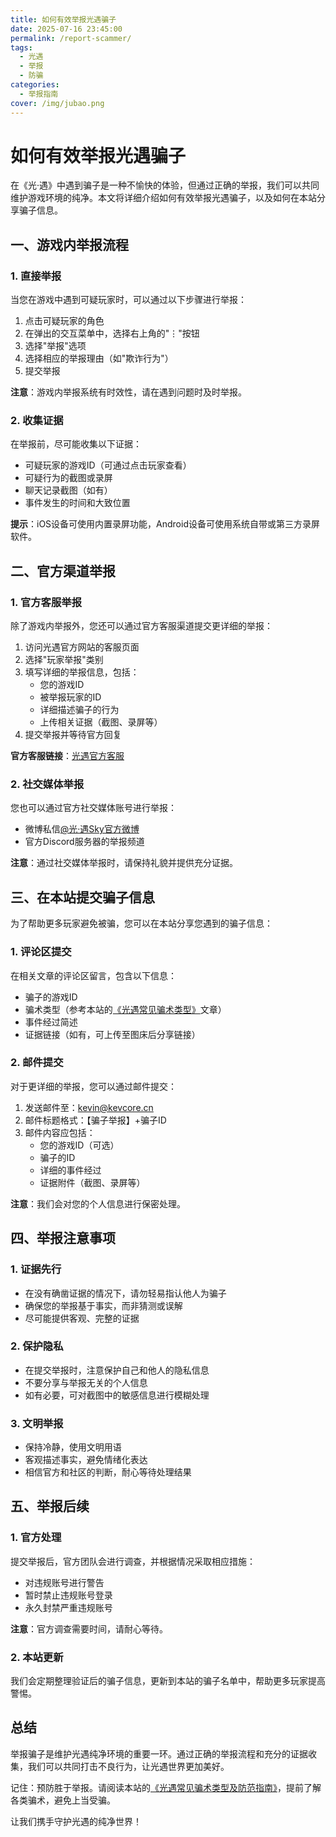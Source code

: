 ```yaml
---
title: 如何有效举报光遇骗子
date: 2025-07-16 23:45:00
permalink: /report-scammer/
tags: 
  - 光遇
  - 举报
  - 防骗
categories: 
  - 举报指南
cover: /img/jubao.png
---
```


# 如何有效举报光遇骗子

在《光·遇》中遇到骗子是一种不愉快的体验，但通过正确的举报，我们可以共同维护游戏环境的纯净。本文将详细介绍如何有效举报光遇骗子，以及如何在本站分享骗子信息。

## 一、游戏内举报流程

### 1. 直接举报

当您在游戏中遇到可疑玩家时，可以通过以下步骤进行举报：

1. 点击可疑玩家的角色
2. 在弹出的交互菜单中，选择右上角的"⋮"按钮
3. 选择"举报"选项
4. 选择相应的举报理由（如"欺诈行为"）
5. 提交举报

**注意**：游戏内举报系统有时效性，请在遇到问题时及时举报。

### 2. 收集证据

在举报前，尽可能收集以下证据：

- 可疑玩家的游戏ID（可通过点击玩家查看）
- 可疑行为的截图或录屏
- 聊天记录截图（如有）
- 事件发生的时间和大致位置

**提示**：iOS设备可使用内置录屏功能，Android设备可使用系统自带或第三方录屏软件。

## 二、官方渠道举报

### 1. 官方客服举报

除了游戏内举报外，您还可以通过官方客服渠道提交更详细的举报：

1. 访问光遇官方网站的客服页面
2. 选择"玩家举报"类别
3. 填写详细的举报信息，包括：
   - 您的游戏ID
   - 被举报玩家的ID
   - 详细描述骗子的行为
   - 上传相关证据（截图、录屏等）
4. 提交举报并等待官方回复

**官方客服链接**：[光遇官方客服](https://thatgamecompany.helpshift.com/)

### 2. 社交媒体举报

您也可以通过官方社交媒体账号进行举报：

- 微博私信[@光·遇Sky官方微博](https://weibo.com/u/6509153455)
- 官方Discord服务器的举报频道

**注意**：通过社交媒体举报时，请保持礼貌并提供充分证据。

## 三、在本站提交骗子信息

为了帮助更多玩家避免被骗，您可以在本站分享您遇到的骗子信息：

### 1. 评论区提交

在相关文章的评论区留言，包含以下信息：

- 骗子的游戏ID
- 骗术类型（参考本站的[《光遇常见骗术类型》](/2025/07/17/scammer-types/)文章）
- 事件经过简述
- 证据链接（如有，可上传至图床后分享链接）

### 2. 邮件提交

对于更详细的举报，您可以通过邮件提交：

1. 发送邮件至：[kevin@kevcore.cn](mailto:kevin@kevcore.cn)
2. 邮件标题格式：【骗子举报】+骗子ID
3. 邮件内容应包括：
   - 您的游戏ID（可选）
   - 骗子的ID
   - 详细的事件经过
   - 证据附件（截图、录屏等）

**注意**：我们会对您的个人信息进行保密处理。

## 四、举报注意事项

### 1. 证据先行

- 在没有确凿证据的情况下，请勿轻易指认他人为骗子
- 确保您的举报基于事实，而非猜测或误解
- 尽可能提供客观、完整的证据

### 2. 保护隐私

- 在提交举报时，注意保护自己和他人的隐私信息
- 不要分享与举报无关的个人信息
- 如有必要，可对截图中的敏感信息进行模糊处理

### 3. 文明举报

- 保持冷静，使用文明用语
- 客观描述事实，避免情绪化表达
- 相信官方和社区的判断，耐心等待处理结果

## 五、举报后续

### 1. 官方处理

提交举报后，官方团队会进行调查，并根据情况采取相应措施：

- 对违规账号进行警告
- 暂时禁止违规账号登录
- 永久封禁严重违规账号

**注意**：官方调查需要时间，请耐心等待。

### 2. 本站更新

我们会定期整理验证后的骗子信息，更新到本站的骗子名单中，帮助更多玩家提高警惕。

## 总结

举报骗子是维护光遇纯净环境的重要一环。通过正确的举报流程和充分的证据收集，我们可以共同打击不良行为，让光遇世界更加美好。

记住：预防胜于举报。请阅读本站的[《光遇常见骗术类型及防范指南》](/2025/07/17/scammer-types/)，提前了解各类骗术，避免上当受骗。

让我们携手守护光遇的纯净世界！ 